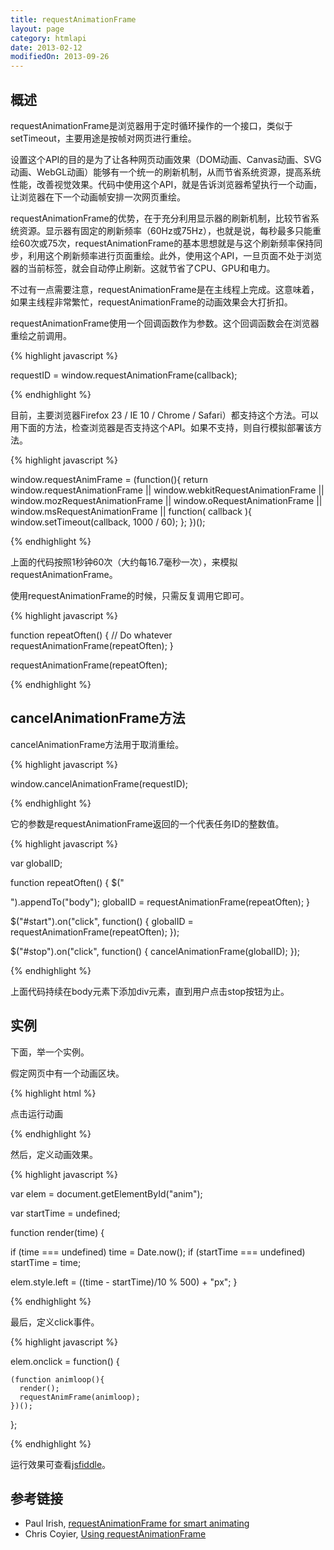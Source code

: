 ```yaml
---
title: requestAnimationFrame
layout: page
category: htmlapi
date: 2013-02-12
modifiedOn: 2013-09-26
---
```


## 概述

requestAnimationFrame是浏览器用于定时循环操作的一个接口，类似于setTimeout，主要用途是按帧对网页进行重绘。

设置这个API的目的是为了让各种网页动画效果（DOM动画、Canvas动画、SVG动画、WebGL动画）能够有一个统一的刷新机制，从而节省系统资源，提高系统性能，改善视觉效果。代码中使用这个API，就是告诉浏览器希望执行一个动画，让浏览器在下一个动画帧安排一次网页重绘。

requestAnimationFrame的优势，在于充分利用显示器的刷新机制，比较节省系统资源。显示器有固定的刷新频率（60Hz或75Hz），也就是说，每秒最多只能重绘60次或75次，requestAnimationFrame的基本思想就是与这个刷新频率保持同步，利用这个刷新频率进行页面重绘。此外，使用这个API，一旦页面不处于浏览器的当前标签，就会自动停止刷新。这就节省了CPU、GPU和电力。

不过有一点需要注意，requestAnimationFrame是在主线程上完成。这意味着，如果主线程非常繁忙，requestAnimationFrame的动画效果会大打折扣。

requestAnimationFrame使用一个回调函数作为参数。这个回调函数会在浏览器重绘之前调用。

{% highlight javascript %}

requestID = window.requestAnimationFrame(callback); 

{% endhighlight %}

目前，主要浏览器Firefox 23 / IE 10 / Chrome / Safari）都支持这个方法。可以用下面的方法，检查浏览器是否支持这个API。如果不支持，则自行模拟部署该方法。

{% highlight javascript %}

 window.requestAnimFrame = (function(){
      return  window.requestAnimationFrame       || 
              window.webkitRequestAnimationFrame || 
              window.mozRequestAnimationFrame    || 
              window.oRequestAnimationFrame      || 
              window.msRequestAnimationFrame     || 
              function( callback ){
                window.setTimeout(callback, 1000 / 60);
              };
    })();

{% endhighlight %}

上面的代码按照1秒钟60次（大约每16.7毫秒一次），来模拟requestAnimationFrame。

使用requestAnimationFrame的时候，只需反复调用它即可。

{% highlight javascript %}

function repeatOften() {
  // Do whatever
  requestAnimationFrame(repeatOften);
}

requestAnimationFrame(repeatOften);

{% endhighlight %}

## cancelAnimationFrame方法

cancelAnimationFrame方法用于取消重绘。

{% highlight javascript %}

window.cancelAnimationFrame(requestID);

{% endhighlight %}

它的参数是requestAnimationFrame返回的一个代表任务ID的整数值。

{% highlight javascript %}

var globalID;

function repeatOften() {
  $("<div />").appendTo("body");
  globalID = requestAnimationFrame(repeatOften);
}

$("#start").on("click", function() {
  globalID = requestAnimationFrame(repeatOften);
});

$("#stop").on("click", function() {
  cancelAnimationFrame(globalID);
});

{% endhighlight %}

上面代码持续在body元素下添加div元素，直到用户点击stop按钮为止。

## 实例

下面，举一个实例。

假定网页中有一个动画区块。

{% highlight html %}

<div id="anim">点击运行动画</div> 

{% endhighlight %}

然后，定义动画效果。

{% highlight javascript %}

var elem = document.getElementById("anim");

var startTime = undefined;
 
function render(time) {
 
  if (time === undefined)
    time = Date.now();
  if (startTime === undefined)
    startTime = time;
 
  elem.style.left = ((time - startTime)/10 % 500) + "px";
}

{% endhighlight %}

最后，定义click事件。

{% highlight javascript %}

elem.onclick = function() {

    (function animloop(){
      render();
      requestAnimFrame(animloop);
    })();

};

{% endhighlight %}

运行效果可查看[jsfiddle](http://jsfiddle.net/paul/rjbGw/3/)。

## 参考链接

- Paul Irish, [requestAnimationFrame for smart animating](http://paulirish.com/2011/requestanimationframe-for-smart-animating/)
- Chris Coyier, [Using requestAnimationFrame](http://css-tricks.com/using-requestanimationframe/)
